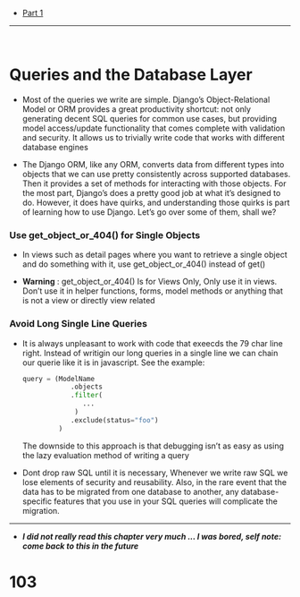 - [Part 1](./two_scoops.md)

---

<br>

# Queries and the Database Layer

- Most of the queries we write are simple. Django’s Object-Relational Model or ORM provides a great productivity shortcut: not only generating decent SQL queries for common use cases, but providing model access/update functionality that comes complete with validation and security. It allows us to trivially write code that works with different database engines

- The Django ORM, like any ORM, converts data from different types into objects that we can use
  pretty consistently across supported databases. Then it provides a set of methods for interacting with
  those objects. For the most part, Django’s does a pretty good job at what it’s designed to do. However,
  it does have quirks, and understanding those quirks is part of learning how to use Django. Let’s go
  over some of them, shall we?
  
### Use get_object_or_404() for Single Objects

- In views such as detail pages where you want to retrieve a single object and do something with it, use get_object_or_404() instead of get()

- **Warning** : get_object_or_404() Is for Views Only, Only use it in views. Don’t use it in helper functions, forms, model methods or anything that is not a view or directly view related


### Avoid Long Single Line Queries

- It is always unpleasant to work with code that exeecds the 79 char line right. Instead of writigin our long queries in a single line we can chain our querie like it is in javascript. See the example:
  ```python
  query = (ModelName
              .objects
              .filter(
                 ...
               )
              .exclude(status="foo")
           )
  ```
  The downside to this approach is that debugging isn’t as easy as using the lazy evaluation method of writing a query

- Dont drop raw SQL until it is necessary, Whenever we write raw SQL we lose elements of security and reusability. Also, in the rare event that the data has to be migrated from one database to another, any database-specific features that you use in your SQL queries will complicate the migration.

---

- ***I did not really read this chapter very much ... I was bored, self note: come back to this in the future***


# 103














